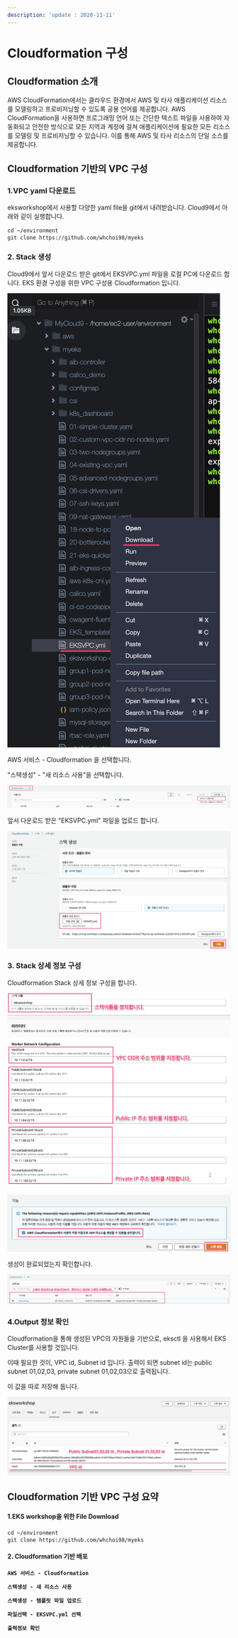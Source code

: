 ```yaml
---
description: 'update : 2020-11-11'
---
```


# Cloudformation 구성

## Cloudformation 소개

AWS CloudFormation에서는 클라우드 환경에서 AWS 및 타사 애플리케이션 리소스를 모델링하고 프로비저닝할 수 있도록 공용 언어를 제공합니다. AWS CloudFormation을 사용하면 프로그래밍 언어 또는 간단한 텍스트 파일을 사용하여 자동화되고 안전한 방식으로 모든 지역과 계정에 걸쳐 애플리케이션에 필요한 모든 리소스를 모델링 및 프로비저닝할 수 있습니다. 이를 통해 AWS 및 타사 리소스의 단일 소스를 제공합니다.

## Cloudformation 기반의 VPC 구성

### 1.VPC yaml 다운로드

eksworkshop에서 사용할 다양한 yaml file을 git에서 내려받습니다. Cloud9에서 아래와 같이 실행합니다.

```text
cd ~/environment
git clone https://github.com/whchoi98/myeks

```



### 2. Stack 생성

Cloud9에서 앞서 다운로드 받은 git에서 EKSVPC.yml 파일을 로컬 PC에 다운로드 합니다. EKS 환경 구성을 위한 VPC 구성용 Cloudformation 입니다.

![](../.gitbook/assets/image%20%28149%29.png)

AWS 서비스 - Cloudformation 을 선택합니다. 

"스택생성" - "새 리소스 사용"을 선택합니다.

![](../.gitbook/assets/image%20%2841%29.png)

앞서 다운로드 받은 "EKSVPC.yml" 파일을 업로드 합니다.

![](../.gitbook/assets/image%20%2822%29.png)

### 3. Stack 상세 정보 구성

Cloudformation Stack 상세 정보 구성을 합니다.

![](../.gitbook/assets/image%20%2823%29.png)

![](../.gitbook/assets/image%20%287%29.png)

생성이 완료되었는지 확인합니다.

![](../.gitbook/assets/image%20%2832%29.png)

### 4.Output 정보 확인

Cloudformation을 통해 생성된 VPC의 자원들을 기반으로, eksctl 을 사용해서 EKS Cluster를 사용할 것입니다.

이때 필요한 것이, VPC id, Subnet id 입니다. 출력이 되면 subnet id는 public subnet 01,02,03, private subnet 01,02,03으로 출력됩니다. 

이 값을 따로 저장해 둡니다.

![](../.gitbook/assets/image%20%2838%29.png)

## Cloudformation 기반 VPC 구성 요약

#### 1.EKS workshop을 위한 File Download

```text
cd ~/environment
git clone https://github.com/whchoi98/myeks

```

#### 2. Cloudformation 기반 배포

**`AWS 서비스 - Cloudformation`**

**`스택생성 - 새 리소스 사용`**

**`스택생성 - 템플릿 파일 업로드`**

**`파일선택 - EKSVPC.yml 선택`**

**`출력정보 확인`**

